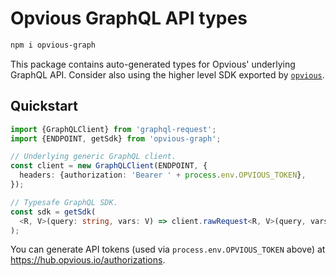# Opvious GraphQL API types

```sh
npm i opvious-graph
```

This package contains auto-generated types for Opvious' underlying GraphQL API.
Consider also using the higher level SDK exported by
[`opvious`](https://www.npmjs.com/package/opvious).

## Quickstart

```ts
import {GraphQLClient} from 'graphql-request';
import {ENDPOINT, getSdk} from 'opvious-graph';

// Underlying generic GraphQL client.
const client = new GraphQLClient(ENDPOINT, {
  headers: {authorization: 'Bearer ' + process.env.OPVIOUS_TOKEN},
});

// Typesafe GraphQL SDK.
const sdk = getSdk(
  <R, V>(query: string, vars: V) => client.rawRequest<R, V>(query, vars)
);
```

You can generate API tokens (used via `process.env.OPVIOUS_TOKEN` above) at
https://hub.opvious.io/authorizations.
